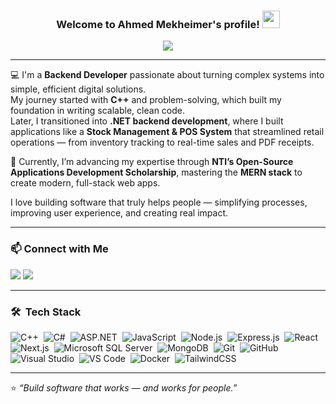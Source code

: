 <h3 align="center">
  Welcome to Ahmed Mekheimer's profile!
  <img src="https://media.giphy.com/media/hvRJCLFzcasrR4ia7z/giphy.gif" width="28">
</h3>

<!-- Typing SVG by DenverCoder1 - https://github.com/DenverCoder1/readme-typing-svg -->
<p align="center">
  <a href="https://github.com/DenverCoder1/readme-typing-svg">
    <img src="https://readme-typing-svg.herokuapp.com/?lines=Always%20learning%20new%20things;Backend%20Developer%20%7C%20.NET%20%7C%20MERN%20Stack;Building%20solutions%20that%20make%20an%20impact!&font=Fira%20Code&center=true&width=500&height=45&color=f75c7e&vCenter=true&size=19">
  </a>
</p> 

---

💻 I'm a **Backend Developer** passionate about turning complex systems into simple, efficient digital solutions.  
My journey started with **C++** and problem-solving, which built my foundation in writing scalable, clean code.  
Later, I transitioned into **.NET backend development**, where I built applications like a **Stock Management & POS System** that streamlined retail operations — from inventory tracking to real-time sales and PDF receipts.

🚀 Currently, I’m advancing my expertise through **NTI’s Open-Source Applications Development Scholarship**, mastering the **MERN stack** to create modern, full-stack web apps.

I love building software that truly helps people — simplifying processes, improving user experience, and creating real impact.

---

### 📫 Connect with Me
<a href="https://www.linkedin.com/in/ahmedmekheimer/" target="_blank"><img src="https://img.shields.io/badge/-LinkedIn-0077B5?style=for-the-badge&logo=Linkedin&logoColor=white"/></a>
<a href="mailto:ahmed.khaled.mekheimer@gmail.com" target="_blank"><img src="https://img.shields.io/badge/Gmail-D14836?style=for-the-badge&logo=gmail&logoColor=white"/></a>

---

### 🛠 &nbsp;Tech Stack

![C++](https://img.shields.io/badge/C++-00599C?style=for-the-badge&logo=c%2B%2B&logoColor=white)&nbsp;
![C#](https://img.shields.io/badge/C%23-512BD4?style=for-the-badge&logo=csharp&logoColor=white)&nbsp;
![ASP.NET](https://img.shields.io/badge/ASP.NET-5C2D91?style=for-the-badge&logo=.net&logoColor=white)&nbsp;
![JavaScript](https://img.shields.io/badge/JavaScript-F7DF1E?style=for-the-badge&logo=javascript&logoColor=black)&nbsp;
![Node.js](https://img.shields.io/badge/Node.js-339933?style=for-the-badge&logo=node.js&logoColor=white)&nbsp;
![Express.js](https://img.shields.io/badge/Express.js-000000?style=for-the-badge&logo=express&logoColor=white)&nbsp;
![React](https://img.shields.io/badge/React-20232A?style=for-the-badge&logo=react&logoColor=61DAFB)&nbsp;
![Next.js](https://img.shields.io/badge/Next.js-000000?style=for-the-badge&logo=nextdotjs&logoColor=white)&nbsp;
![Microsoft SQL Server](https://img.shields.io/badge/Microsoft_SQL_Server-CC2927?style=for-the-badge&logo=microsoftsqlserver&logoColor=white)&nbsp;
![MongoDB](https://img.shields.io/badge/MongoDB-47A248?style=for-the-badge&logo=mongodb&logoColor=white)&nbsp;
![Git](https://img.shields.io/badge/Git-F05032?style=for-the-badge&logo=git&logoColor=white)&nbsp;
![GitHub](https://img.shields.io/badge/GitHub-181717?style=for-the-badge&logo=github&logoColor=white)&nbsp;
![Visual Studio](https://img.shields.io/badge/Visual_Studio-5C2D91?style=for-the-badge&logo=visualstudio&logoColor=white)&nbsp;
![VS Code](https://img.shields.io/badge/VS%20Code-007ACC?style=for-the-badge&logo=visualstudiocode&logoColor=white)&nbsp;
![Docker](https://img.shields.io/badge/Docker-2496ED?style=for-the-badge&logo=docker&logoColor=white)&nbsp;
![TailwindCSS](https://img.shields.io/badge/TailwindCSS-06B6D4?style=for-the-badge&logo=tailwindcss&logoColor=white)&nbsp;

---

⭐ *“Build software that works — and works for people.”*
